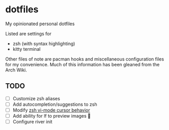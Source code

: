 # dotfiles

My opinionated personal dotfiles

Listed are settings for
- zsh (with syntax highlighting)
- kitty terminal

Other files of note are pacman hooks and miscellaneous configuration files for
my convenience. Much of this information has been gleaned from the Arch Wiki.

## TODO

- [ ] Customize zsh aliases
- [ ] Add autocompletion/suggestions to zsh
- [ ] Modify [zsh vi-mode cursor behavior](https://github.com/RedPenguin88/dotfiles/issues/1)
- [ ] Add ability for lf to preview images :file_folder:
- [ ] Configure river init
